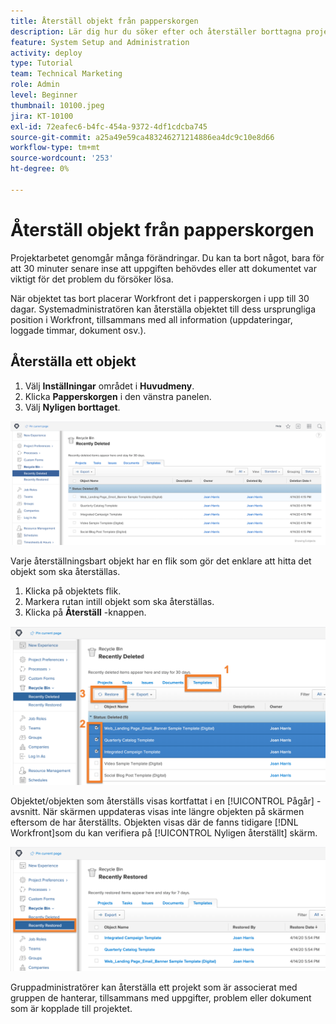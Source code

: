 ```yaml
---
title: Återställ objekt från papperskorgen
description: Lär dig hur du söker efter och återställer borttagna projekt, uppgifter eller problem i papperskorgen.
feature: System Setup and Administration
activity: deploy
type: Tutorial
team: Technical Marketing
role: Admin
level: Beginner
thumbnail: 10100.jpeg
jira: KT-10100
exl-id: 72eafec6-b4fc-454a-9372-4df1cdcba745
source-git-commit: a25a49e59ca483246271214886ea4dc9c10e8d66
workflow-type: tm+mt
source-wordcount: '253'
ht-degree: 0%

---
```


# Återställ objekt från papperskorgen

Projektarbetet genomgår många förändringar. Du kan ta bort något, bara för att 30 minuter senare inse att uppgiften behövdes eller att dokumentet var viktigt för det problem du försöker lösa.

När objektet tas bort placerar Workfront det i papperskorgen i upp till 30 dagar. Systemadministratören kan återställa objektet till dess ursprungliga position i Workfront, tillsammans med all information (uppdateringar, loggade timmar, dokument osv.).

## Återställa ett objekt

1. Välj **Inställningar** området i **Huvudmeny**.
1. Klicka **Papperskorgen** i den vänstra panelen.
1. Välj **Nyligen borttaget**.

![Nyligen borttaget avsnitt i Papperskorgen i inställningsområdet](assets/admin-fund-recycle-bin-1.png)

Varje återställningsbart objekt har en flik som gör det enklare att hitta det objekt som ska återställas.

1. Klicka på objektets flik.
1. Markera rutan intill objekt som ska återställas.
1. Klicka på **Återställ** -knappen.

![Objekt markerade i papperskorgen](assets/admin-fund-recycle-bin-2.png)

Objektet/objekten som återställs visas kortfattat i en [!UICONTROL Pågår] -avsnitt. När skärmen uppdateras visas inte längre objekten på skärmen eftersom de har återställts. Objekten visas där de fanns tidigare [!DNL Workfront]som du kan verifiera på [!UICONTROL Nyligen återställt] skärm.

![Nyligen återställt avsnitt i papperskorgen i inställningsområdet](assets/admin-fund-recycle-bin-3.png)

Gruppadministratörer kan återställa ett projekt som är associerat med gruppen de hanterar, tillsammans med uppgifter, problem eller dokument som är kopplade till projektet.

<!---
learn more URL
Restoring deleted items
Viewing items that have been recently restored
--->
